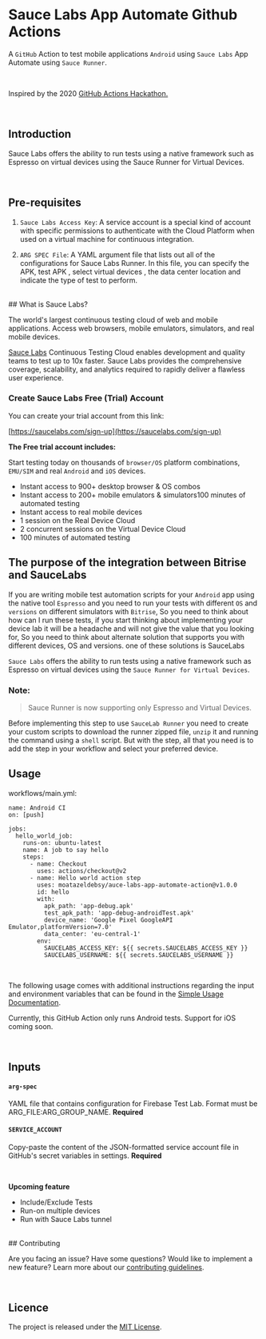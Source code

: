 # Sauce Labs App Automate Github Actions 


A `GitHub` Action to test mobile applications `Android` using `Sauce Labs` App Automate using `Sauce Runner`.

<br>

Inspired by the 2020 [GitHub Actions Hackathon.](https://githubhackathon.com/)

<br>

## Introduction
Sauce Labs offers the ability to run tests using a native framework such as Espresso on virtual devices using the Sauce Runner for Virtual Devices.

<br>


## Pre-requisites

1. `Sauce Labs Access Key`: A service account is a special kind of account with specific permissions to authenticate with the Cloud Platform when used on a virtual machine for continuous integration.

2. `ARG SPEC File`: A YAML argument file that lists out all of the configurations for Sauce Labs Runner. In this file, you can specify the APK, test APK , select virtual devices , the data center location and indicate the type of test to perform.

<br>
## What is Sauce Labs?

The world's largest continuous testing cloud of web and mobile applications. Access web browsers, mobile emulators, simulators, and real mobile devices.

[Sauce Labs](https://saucelabs.com/) Continuous Testing Cloud enables development and quality teams to test up to 10x faster. Sauce Labs provides the comprehensive coverage, scalability, and analytics required to rapidly deliver a flawless user experience.

### Create Sauce Labs Free (Trial) Account
You can create your trial account from this link:

[https://saucelabs.com/sign-up](https://saucelabs.com/sign-up)

**The Free trial account includes:**

Start testing today on thousands of `browser/OS` platform combinations, `EMU/SIM` and real `Android` and `iOS` devices.

* Instant access to 900+ desktop browser & OS combos
* Instant access to 200+ mobile emulators & simulators100 minutes of automated testing
* Instant access to real mobile devices
* 1 session on the Real Device Cloud
* 2 concurrent sessions on the Virtual Device Cloud
* 100 minutes of automated testing

## The purpose of the integration between Bitrise and SauceLabs

If you are writing mobile test automation scripts for your `Android` app using the native tool `Espresso` and you need to run your tests with different `OS` and `versions` on different simulators with `Bitrise`, So you need to think about how can I run these tests, if you start thinking about implementing your device lab it will be a headache and will not give the value that you looking for, So you need to think about alternate solution that supports you with different devices, OS and versions. one of these solutions is SauceLabs

`Sauce Labs` offers the ability to run tests using a native framework such as Espresso on virtual devices using the `Sauce Runner for Virtual Devices`.

### Note:
> Sauce Runner is now supporting only Espresso and Virtual Devices. 

Before implementing this step to use `SauceLab Runner` you need to create your custom scripts to download the runner zipped file, `unzip` it and running the command using a `shell` script.
But with the step, all that you need is to add the step in your workflow and select your preferred device.

## Usage
workflows/main.yml:
```
name: Android CI
on: [push]

jobs:
  hello_world_job:
    runs-on: ubuntu-latest
    name: A job to say hello
    steps:
      - name: Checkout
        uses: actions/checkout@v2
      - name: Hello world action step
        uses: moatazeldebsy/auce-labs-app-automate-action@v1.0.0
        id: hello
        with:
          apk_path: 'app-debug.apk'
          test_apk_path: 'app-debug-androidTest.apk'
          device_name: 'Google Pixel GoogleAPI Emulator,platformVersion=7.0'
          data_center: 'eu-central-1'
        env:
          SAUCELABS_ACCESS_KEY: ${{ secrets.SAUCELABS_ACCESS_KEY }}
          SAUCELABS_USERNAME: ${{ secrets.SAUCELABS_USERNAME }}
```

<br>

The following usage comes with additional instructions regarding the input and environment variables that can be found in the [Simple Usage Documentation](/docs/SIMPLE_USAGE.md).

Currently, this GitHub Action only runs Android tests. Support for iOS coming soon.

<br>

## Inputs

#### `arg-spec`

YAML file that contains configuration for Firebase Test Lab. Format must be ARG_FILE:ARG_GROUP_NAME. **Required**

#### `SERVICE_ACCOUNT`

Copy-paste the content of the JSON-formatted service account file in GitHub's secret variables in settings. **Required**

<br>

**Upcoming feature**
- Include/Exclude Tests
- Run-on multiple devices
- Run with Sauce Labs tunnel 

<br>
## Contributing

Are you facing an issue? Have some questions? Would like to implement a new feature? Learn more about our [contributing guidelines](CONTRIBUTING.md).

<br>

## Licence

The project is released under the [MIT License](LICENSE).